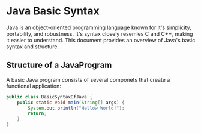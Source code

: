 # Java Basic Syntax
Java is an object-oriented programming language known for it's simplicity, portability, and robustness. It's syntax closely resemles C and C++, making it easier to understand. This document provides an overview of Java's basic syntax and structure.

## Structure of a JavaProgram
A basic Java program consists of several componets that create a functional application:

```java
public class BasicSyntaxOfJava {
    public static void main(String[] args) {
        System.out.println("Hellow World!");
        return;
    }
}